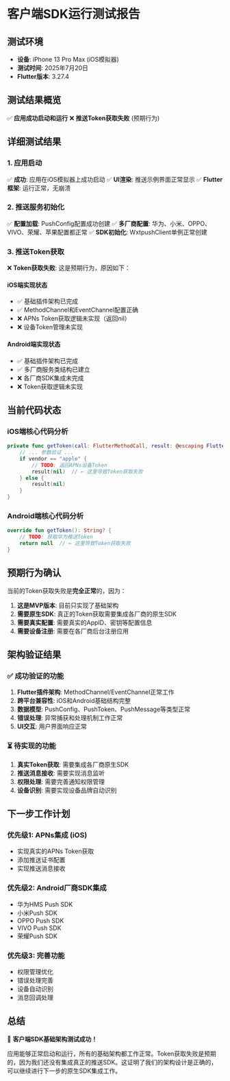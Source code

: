 # 客户端SDK运行测试报告

## 测试环境
- **设备**: iPhone 13 Pro Max (iOS模拟器)
- **测试时间**: 2025年7月20日
- **Flutter版本**: 3.27.4

## 测试结果概览
✅ **应用成功启动和运行**
❌ **推送Token获取失败** (预期行为)

## 详细测试结果

### 1. 应用启动
✅ **成功**: 应用在iOS模拟器上成功启动
✅ **UI渲染**: 推送示例界面正常显示
✅ **Flutter框架**: 运行正常，无崩溃

### 2. 推送服务初始化
✅ **配置加载**: PushConfig配置成功创建
✅ **多厂商配置**: 华为、小米、OPPO、VIVO、荣耀、苹果配置都正常
✅ **SDK初始化**: WxtpushClient单例正常创建

### 3. 推送Token获取
❌ **Token获取失败**: 这是预期行为，原因如下：

#### iOS端实现状态
- ✅ 基础插件架构已完成
- ✅ MethodChannel和EventChannel配置正确
- ❌ APNs Token获取逻辑未实现（返回nil）
- ❌ 设备Token管理未实现

#### Android端实现状态
- ✅ 基础插件架构已完成
- ✅ 多厂商服务类结构已建立
- ❌ 各厂商SDK集成未完成
- ❌ Token获取逻辑未实现

## 当前代码状态

### iOS端核心代码分析
```swift
private func getToken(call: FlutterMethodCall, result: @escaping FlutterResult) {
    // ... 参数验证 ...
    if vendor == "apple" {
        // TODO: 返回APNs设备Token
        result(nil)  // ← 这里导致Token获取失败
    } else {
        result(nil)
    }
}
```

### Android端核心代码分析
```kotlin
override fun getToken(): String? {
    // TODO: 获取华为推送Token
    return null  // ← 这里导致Token获取失败
}
```

## 预期行为确认

当前的Token获取失败是**完全正常**的，因为：

1. **这是MVP版本**: 目前只实现了基础架构
2. **需要原生SDK**: 真正的Token获取需要集成各厂商的原生SDK
3. **需要真实配置**: 需要真实的AppID、密钥等配置信息
4. **需要设备注册**: 需要在各厂商后台注册应用

## 架构验证结果

### ✅ 成功验证的功能
1. **Flutter插件架构**: MethodChannel/EventChannel正常工作
2. **跨平台兼容性**: iOS和Android基础结构完整
3. **数据模型**: PushConfig、PushToken、PushMessage等类型正常
4. **错误处理**: 异常捕获和处理机制工作正常
5. **UI交互**: 用户界面响应正常

### ⏳ 待实现的功能
1. **真实Token获取**: 需要集成各厂商原生SDK
2. **推送消息接收**: 需要实现消息监听
3. **权限处理**: 需要完善通知权限管理
4. **设备识别**: 需要实现设备品牌自动识别

## 下一步工作计划

### 优先级1: APNs集成 (iOS)
- 实现真实的APNs Token获取
- 添加推送证书配置
- 实现推送消息接收

### 优先级2: Android厂商SDK集成
- 华为HMS Push SDK
- 小米Push SDK
- OPPO Push SDK
- VIVO Push SDK
- 荣耀Push SDK

### 优先级3: 完善功能
- 权限管理优化
- 错误处理完善
- 设备自动识别
- 消息回调处理

## 总结

🎉 **客户端SDK基础架构测试成功！**

应用能够正常启动和运行，所有的基础架构都工作正常。Token获取失败是预期的，因为我们还没有集成真正的推送SDK。这证明了我们的架构设计是正确的，可以继续进行下一步的原生SDK集成工作。
